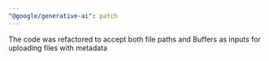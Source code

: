 ```yaml
---
"@google/generative-ai": patch
---
```


The code was refactored to accept both file paths and Buffers as inputs for uploading files with metadata
